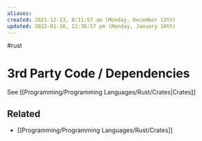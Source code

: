 ```yaml
---
aliases: 
created: 2021-12-13, 8:11:57 am (Monday, December 13th)
updated: 2022-01-10, 12:36:57 pm (Monday, January 10th)
---
```

#rust

# 3rd Party Code / Dependencies
See [[Programming/Programming Languages/Rust/Crates|Crates]]

## Related
- [[Programming/Programming Languages/Rust/Crates]]
